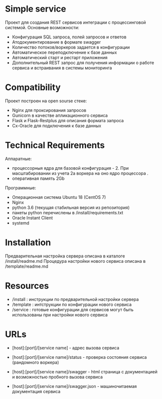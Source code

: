
Simple service
=============

Проект для создания REST сервисов интеграции с процессинговой системой. 
Основные возможности:
- Конфигурация SQL запроса, полей запросов и ответов
- Атодокументирование в формате swagger 
- Количество потоков/воркеров задается в конфигурации
- Автоматическое переподключение к базе данных
- Автоматический старт и рестарт приложения
- Дополнительный REST запрос для получения информации о работе сервиса и встраивания в системы мониторинга


Compatibility
=============

Проект построен на open sourse стеке: 
- Nginx для проксирования запросов
- Gunicorn в качестве апликационного сервиса
- Flask и Flask-Restplus для описания формата запроса
- Cx-Oracle для подключения к базе данных


Technical Requirements
============

Аппаратные: 
- процессорныя ядра для базовой конфигурация - 2. При масштабировании из учета 2а воркера на оно ядро процессора .
- оперативная память 2Gb

Программные:
- Операционная система Ubuntu 18 (CentOS 7)
- Nginx
- python 3.6 (текущая стабильная версия из репозитория) 
- пакеты python перечислены в /install/requirements.txt
- Oracle Instant Client
- systemd

Installation
============

Предварительная настройка сервера описана в каталоге /install/readme.md
Процедура настройки нового сервиса описана в /template/readme.md


Resources
=============

- /install : инструкции по предварительной настройки сервера
- /template : интструкции по конфигурации нового сервиса
- /service : готовые конфигурации для сервисов могут быть использованы при настройки нового сервиса


URLs
====
- [host]:[port]/[service name] - адрес вызова сервиса

- [host]:[port]/[service name]/status - проверка состояния сервиса (рандомного воркера)

- [host]:[port]/[service name]/swagger - html страница с документацией и возможностью пробного вызова сервиса 

- [host]:[port]/[service name]/swagger.json - машиночитаемая документация сервиса
